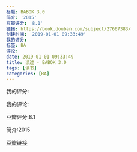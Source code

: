 ```yaml
---
标题: BABOK 3.0
简介: '2015'
豆瓣评分: '8.1'
链接: https://book.douban.com/subject/27667383/
创建时间: '2019-01-01 09:33:49'
我的评分:
标签: BA
评论:
date: 2019-01-01 09:33:49
title: 读过 - BABOK 3.0
tags: [读书]
categories: [BA]
---
```


我的评分:

我的评论:

豆瓣评分:8.1

简介:2015

[豆瓣链接](https://book.douban.com/subject/27667383/)

